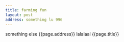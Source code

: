 ```yaml
---
title: farming fun
layout: post
address: something lu 996
---
```



something else {{page.address}}
lalalaal {{page.title}}